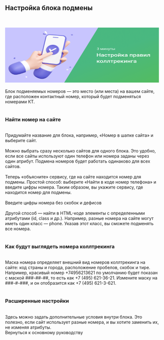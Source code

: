 ## Настройка блока подмены
<br>
<br>
<IframeVideo src="https://www.youtube.com/embed/nVQ-Q4maz1s">
<img src="https://github.com/Scadar/onboarding_md/blob/main/static/call-tracking-pkt-img3.png?raw=true" alt="" width="100%" height="180px"/>
</IframeVideo>
<br>
<br>
Блок подменяемых номеров — это место (или места) на вашем сайте, где расположен контактный номер, который будет подменяться номерами КТ.

<br>
<br>

### Найти номер на сайте
<br>
Придумайте название для блока, например, «Номер в шапке сайта» и выберите сайт.

<br>
<br>
<Alert>Можно выбрать сразу несколько сайтов для одного блока. Это удобно, если все сайты используют один телефон или номера заданы через один атрибут. Подмена номеров будет работать одинаково для всех сайтов.</Alert>
<br>
<br>
Теперь «объясните» сервису, где на сайте находится номер для подмены. Простой способ: выберите «Найти в коде номер телефона» и введите цифры номера. Таким образом, вы укажите сервису, где находится номер для подмены.

<br>
<br>
<Alert>Введите цифры номера без скобок и дефисов</Alert>
<br>
<br>
Другой способ — найти в HTML-коде элементы с определенными атрибутами (id, class и др.). Например, разные номера на сайте могут иметь один класс — phone. Указав этот класс, вы сможете подменять все номера.

<br>
<br>

### Как будут выглядеть номера коллтрекинга
<br>
Маска номера определяет внешний вид номеров коллтрекинга на сайте: код страны и города, расположение пробелов, скобок и тире. Например, красивый номер +74956213621 по умолчанию будет показан с маской ###-##-##, то есть как +7 (495) 621-36-21. Измените маску на ###-#-###, и он отобразится как +7 (495) 621-3-621.

<br>
<br>

### Расширенные настройки
<br>
Здесь можно задать дополнительные условия внутри блока. Это полезно, если сайт использует разные номера, и вы хотите заменить их, не изменяя атрибуты.

<br>
<OnboardingLink to="/call-tracking/rules/step2_dynamic.txt">Вернуться к основному руководству</OnboardingLink>